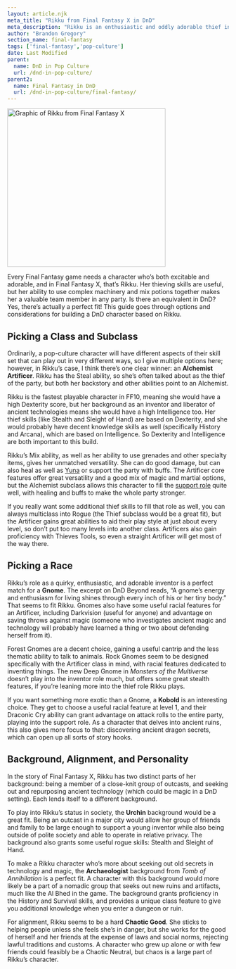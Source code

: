 ```yaml
---
layout: article.njk
meta_title: "Rikku from Final Fantasy X in DnD"
meta_description: "Rikku is an enthusiastic and oddly adorable thief in Final Fantasy X, but she's also a fantastic support and utility character. Here's how to build her in DnD."
author: "Brandon Gregory"
section_name: final-fantasy
tags: ['final-fantasy','pop-culture']
date: Last Modified
parent:
  name: DnD in Pop Culture
  url: /dnd-in-pop-culture/
parent2:
  name: Final Fantasy in DnD
  url: /dnd-in-pop-culture/final-fantasy/
---
```


<img
  src="/images/ff10-rikku-360.webp"
  srcset="/images/ff10-rikku-360.webp 360w,
          /images/ff10-rikku-768.webp 768w"
  sizes="(min-width: 768px) 384px,180px"
  alt="Graphic of Rikku from Final Fantasy X"
  class="tiny-hero"
  height="360" width="360" />

Every Final Fantasy game needs a character who’s both excitable and adorable, and in Final Fantasy X, that’s Rikku. Her thieving skills are useful, but her ability to use complex machinery and mix potions together makes her a valuable team member in any party. Is there an equivalent in DnD? Yes, there’s actually a perfect fit! This guide goes through options and considerations for building a DnD character based on Rikku.


## Picking a Class and Subclass

Ordinarily, a pop-culture character will have different aspects of their skill set that can play out in very different ways, so I give multiple options here; however, in Rikku’s case, I think there’s one clear winner: an **Alchemist Artificer**. Rikku has the Steal ability, so she’s often talked about as the thief of the party, but both her backstory and other abilities point to an Alchemist.

Rikku is the fastest playable character in FF10, meaning she would have a high Dexterity score, but her background as an inventor and liberator of ancient technologies means she would have a high Intelligence too. Her thief skills (like Stealth and Sleight of Hand) are based on Dexterity, and she would probably have decent knowledge skills as well (specifically History and Arcana), which are based on Intelligence. So Dexterity and Intelligence are both important to this build.

Rikku’s Mix ability, as well as her ability to use grenades and other specialty items, gives her unmatched versatility. She can do good damage, but can also heal as well as [Yuna](/dnd-in-pop-culture/final-fantasy/ff10-yuna/) or support the party with buffs. The Artificer core features offer great versatility and a good mix of magic and martial options, but the Alchemist subclass allows this character to fill the [support role](/5e-build-guides/support-caster-builds/) quite well, with healing and buffs to make the whole party stronger.

If you really want some additional thief skills to fill that role as well, you can always multiclass into Rogue (the Thief subclass would be a great fit), but the Artificer gains great abilities to aid their play style at just about every level, so don’t put too many levels into another class. Artificers also gain proficiency with Thieves Tools, so even a straight Artificer will get most of the way there.


## Picking a Race

Rikku’s role as a quirky, enthusiastic, and adorable inventor is a perfect match for a **Gnome**. The excerpt on DnD Beyond reads, “A gnome’s energy and enthusiasm for living shines through every inch of his or her tiny body.” That seems to fit Rikku. Gnomes also have some useful racial features for an Artificer, including Darkvision (useful for anyone) and advantage on saving throws against magic (someone who investigates ancient magic and technology will probably have learned a thing or two about defending herself from it).

Forest Gnomes are a decent choice, gaining a useful cantrip and the less thematic ability to talk to animals. Rock Gnomes seem to be designed specifically with the Artificer class in mind, with racial features dedicated to inventing things. The new Deep Gnome in _Monsters of the Multiverse_ doesn’t play into the inventor role much, but offers some great stealth features, if you’re leaning more into the thief role Rikku plays.

If you want something more exotic than a Gnome, a **Kobold** is an interesting choice. They get to choose a useful racial feature at level 1, and their Draconic Cry ability can grant advantage on attack rolls to the entire party, playing into the support role. As a character that delves into ancient ruins, this also gives more focus to that: discovering ancient dragon secrets, which can open up all sorts of story hooks.


## Background, Alignment, and Personality

In the story of Final Fantasy X, Rikku has two distinct parts of her background: being a member of a close-knit group of outcasts, and seeking out and repurposing ancient technology (which could be magic in a DnD setting). Each lends itself to a different background.

To play into Rikku’s status in society, the **Urchin** background would be a great fit. Being an outcast in a major city would allow her group of friends and family to be large enough to support a young inventor while also being outside of polite society and able to operate in relative privacy. The background also grants some useful rogue skills: Stealth and Sleight of Hand.

To make a Rikku character who’s more about seeking out old secrets in technology and magic, the **Archaeologist** background from _Tomb of Annihilation_ is a perfect fit. A character with this background would more likely be a part of a nomadic group that seeks out new ruins and artifacts, much like the Al Bhed in the game. The background grants proficiency in the History and Survival skills, and provides a unique class feature to give you additional knowledge when you enter a dungeon or ruin.

For alignment, Rikku seems to be a hard **Chaotic Good**. She sticks to helping people unless she feels she’s in danger, but she works for the good of herself and her friends at the expense of laws and social norms, rejecting lawful traditions and customs. A character who grew up alone or with few friends could feasibly be a Chaotic Neutral, but chaos is a large part of Rikku’s character.